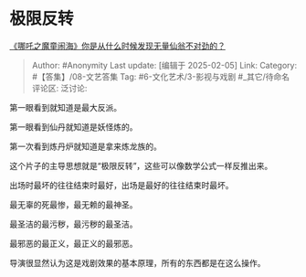 # 极限反转
[《哪吒之魔童闹海》你是从什么时候发现无量仙翁不对劲的？](https://www.zhihu.com/question/11172707387/answer/93449486932)

> Author: #Anonymity
> Last update: [编辑于 2025-02-05]
> Link:
> Category: #【答集】/08-文艺答集 
> Tag: #6-文化艺术/3-影视与戏剧 #_其它/待命名 
> 评论区:
> 泛讨论:

第一眼看到就知道是最大反派。

第一眼看到仙丹就知道是妖怪炼的。

第一次看到炼丹炉就知道是拿来炼龙族的。

这个片子的主导思想就是“极限反转”，这些可以像数学公式一样反推出来。

出场时最坏的往往结束时最好，出场是最好的往往结束时最坏。

最无辜的死最惨，最无赖的最神圣。

最圣洁的最污秽，最污秽的最圣洁。

最邪恶的最正义，最正义的最邪恶。

导演很显然认为这是戏剧效果的基本原理，所有的东西都是在这么操作。

